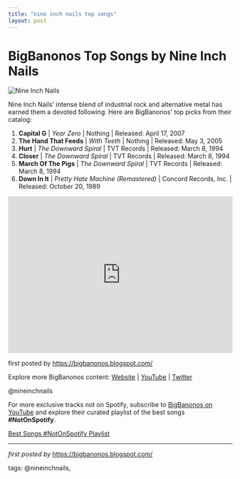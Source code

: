 ```yaml
---
title: "nine inch nails top songs"
layout: post
---
```

<h1>BigBanonos Top Songs by Nine Inch Nails</h1>
<img src="https://i.scdn.co/image/ab67616d0000b273f489b4582e496de8f71e88da" alt="Nine Inch Nails"> <p>Nine Inch Nails' intense blend of industrial rock and alternative metal has earned them a devoted following. Here are BigBanonos' top picks from their catalog:</p> <ol> <li><strong>Capital G</strong> | <em>Year Zero</em> | Nothing | Released: April 17, 2007</li> <li><strong>The Hand That Feeds</strong> | <em>With Teeth</em> | Nothing | Released: May 3, 2005</li> <li><strong>Hurt</strong> | <em>The Downward Spiral</em> | TVT Records | Released: March 8, 1994</li> <li><strong>Closer</strong> | <em>The Downward Spiral</em> | TVT Records | Released: March 8, 1994</li> <li><strong>March Of The Pigs</strong> | <em>The Downward Spiral</em> | TVT Records | Released: March 8, 1994</li> <li><strong>Down In It</strong> | <em>Pretty Hate Machine (Remastered)</em> | Concord Records, Inc. | Released: October 20, 1989</li>
</ol> <div> <iframe src="https://open.spotify.com/embed/playlist/6pG7rcLqtS94g0Id6xnHZ1?utm_source=generator" width="100%" height="352" frameborder="0" allow="autoplay; clipboard-write; encrypted-media; fullscreen; picture-in-picture" loading="lazy"></iframe>
</div> <p>first posted by <a href="https://bigbanonos.blogspot.com/">https://bigbanonos.blogspot.com/</a></p> <div> <p>Explore more BigBanonos content: <a href="https://bigbanonos.blogspot.com/">Website</a> | <a href="https://www.youtube.com/@BigBanonos">YouTube</a> | <a href="https://x.com/bigbanonos">Twitter</a></p>
</div> <!-- Tags -->
<p>@nineinchnails</p>


<!--Subscribe and Playlist Links-->
<div>
    <p>For more exclusive tracks not on Spotify, subscribe to <a href="https://www.youtube.com/@BigBanonos" target="_blank">BigBanonos on YouTube</a> and explore their curated playlist of the best songs <strong>#NotOnSpotify</strong>.</p>
    <p><a href="https://www.youtube.com/playlist?list=PLtuNtuTatqI0kFahUCbtbfenC_ET5O_tr" target="_blank">Best Songs #NotOnSpotify Playlist<br /></a></p></div>

<hr />

<p><em>first posted by</em> <a href="https://bigbanonos.blogspot.com/" rel="noopener" target="_new">https://bigbanonos.blogspot.com/</a></p>

<p>tags: @nineinchnails,</p>
